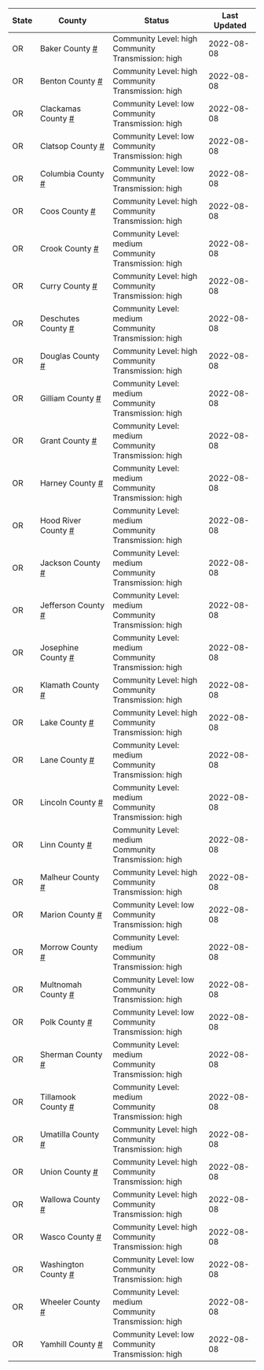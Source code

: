 State | County | Status | Last Updated
--- | --- | --- | --- 
OR | Baker County <a href="#baker_county">#</a> | <a name="baker_county"></a>Community Level: high<br/>Community Transmission: high | 2022-08-08
OR | Benton County <a href="#benton_county">#</a> | <a name="benton_county"></a>Community Level: high<br/>Community Transmission: high | 2022-08-08
OR | Clackamas County <a href="#clackamas_county">#</a> | <a name="clackamas_county"></a>Community Level: low<br/>Community Transmission: high | 2022-08-08
OR | Clatsop County <a href="#clatsop_county">#</a> | <a name="clatsop_county"></a>Community Level: low<br/>Community Transmission: high | 2022-08-08
OR | Columbia County <a href="#columbia_county">#</a> | <a name="columbia_county"></a>Community Level: low<br/>Community Transmission: high | 2022-08-08
OR | Coos County <a href="#coos_county">#</a> | <a name="coos_county"></a>Community Level: high<br/>Community Transmission: high | 2022-08-08
OR | Crook County <a href="#crook_county">#</a> | <a name="crook_county"></a>Community Level: medium<br/>Community Transmission: high | 2022-08-08
OR | Curry County <a href="#curry_county">#</a> | <a name="curry_county"></a>Community Level: high<br/>Community Transmission: high | 2022-08-08
OR | Deschutes County <a href="#deschutes_county">#</a> | <a name="deschutes_county"></a>Community Level: medium<br/>Community Transmission: high | 2022-08-08
OR | Douglas County <a href="#douglas_county">#</a> | <a name="douglas_county"></a>Community Level: high<br/>Community Transmission: high | 2022-08-08
OR | Gilliam County <a href="#gilliam_county">#</a> | <a name="gilliam_county"></a>Community Level: medium<br/>Community Transmission: high | 2022-08-08
OR | Grant County <a href="#grant_county">#</a> | <a name="grant_county"></a>Community Level: medium<br/>Community Transmission: high | 2022-08-08
OR | Harney County <a href="#harney_county">#</a> | <a name="harney_county"></a>Community Level: medium<br/>Community Transmission: high | 2022-08-08
OR | Hood River County <a href="#hood_river_county">#</a> | <a name="hood_river_county"></a>Community Level: medium<br/>Community Transmission: high | 2022-08-08
OR | Jackson County <a href="#jackson_county">#</a> | <a name="jackson_county"></a>Community Level: medium<br/>Community Transmission: high | 2022-08-08
OR | Jefferson County <a href="#jefferson_county">#</a> | <a name="jefferson_county"></a>Community Level: medium<br/>Community Transmission: high | 2022-08-08
OR | Josephine County <a href="#josephine_county">#</a> | <a name="josephine_county"></a>Community Level: medium<br/>Community Transmission: high | 2022-08-08
OR | Klamath County <a href="#klamath_county">#</a> | <a name="klamath_county"></a>Community Level: high<br/>Community Transmission: high | 2022-08-08
OR | Lake County <a href="#lake_county">#</a> | <a name="lake_county"></a>Community Level: high<br/>Community Transmission: high | 2022-08-08
OR | Lane County <a href="#lane_county">#</a> | <a name="lane_county"></a>Community Level: medium<br/>Community Transmission: high | 2022-08-08
OR | Lincoln County <a href="#lincoln_county">#</a> | <a name="lincoln_county"></a>Community Level: medium<br/>Community Transmission: high | 2022-08-08
OR | Linn County <a href="#linn_county">#</a> | <a name="linn_county"></a>Community Level: medium<br/>Community Transmission: high | 2022-08-08
OR | Malheur County <a href="#malheur_county">#</a> | <a name="malheur_county"></a>Community Level: high<br/>Community Transmission: high | 2022-08-08
OR | Marion County <a href="#marion_county">#</a> | <a name="marion_county"></a>Community Level: low<br/>Community Transmission: high | 2022-08-08
OR | Morrow County <a href="#morrow_county">#</a> | <a name="morrow_county"></a>Community Level: medium<br/>Community Transmission: high | 2022-08-08
OR | Multnomah County <a href="#multnomah_county">#</a> | <a name="multnomah_county"></a>Community Level: low<br/>Community Transmission: high | 2022-08-08
OR | Polk County <a href="#polk_county">#</a> | <a name="polk_county"></a>Community Level: low<br/>Community Transmission: high | 2022-08-08
OR | Sherman County <a href="#sherman_county">#</a> | <a name="sherman_county"></a>Community Level: medium<br/>Community Transmission: high | 2022-08-08
OR | Tillamook County <a href="#tillamook_county">#</a> | <a name="tillamook_county"></a>Community Level: medium<br/>Community Transmission: high | 2022-08-08
OR | Umatilla County <a href="#umatilla_county">#</a> | <a name="umatilla_county"></a>Community Level: high<br/>Community Transmission: high | 2022-08-08
OR | Union County <a href="#union_county">#</a> | <a name="union_county"></a>Community Level: high<br/>Community Transmission: high | 2022-08-08
OR | Wallowa County <a href="#wallowa_county">#</a> | <a name="wallowa_county"></a>Community Level: high<br/>Community Transmission: high | 2022-08-08
OR | Wasco County <a href="#wasco_county">#</a> | <a name="wasco_county"></a>Community Level: high<br/>Community Transmission: high | 2022-08-08
OR | Washington County <a href="#washington_county">#</a> | <a name="washington_county"></a>Community Level: low<br/>Community Transmission: high | 2022-08-08
OR | Wheeler County <a href="#wheeler_county">#</a> | <a name="wheeler_county"></a>Community Level: medium<br/>Community Transmission: high | 2022-08-08
OR | Yamhill County <a href="#yamhill_county">#</a> | <a name="yamhill_county"></a>Community Level: low<br/>Community Transmission: high | 2022-08-08
